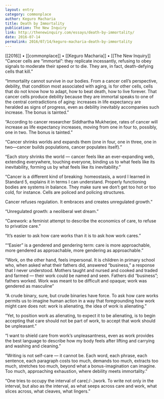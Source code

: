 ```yaml
---
layout: entry
category: commonplace
author: Keguro Macharia
title: Death by Immortality
publication: The New Inquiry
link: http://thenewinquiry.com/essays/death-by-immortality/
date: 2016-07-14
permalink: 2016/07/14/keguro-macharia-death-by-immortality
---
```


[[2016]] • [[commonplace]] • [[Keguro Macharia]] • [[The New Inquiry]]
 
“Cancer cells are “immortal”: they replicate incessantly, refusing to obey signals to moderate their speed or to die. They are, in fact, death-defying cells that kill.”

“Immortality cannot survive in our bodies. From a cancer cell’s perspective, debility, that condition most associated with aging, is for other cells, cells that do not know how to adapt, how to beat death, how to live forever. That cancer cells produce debility because they are immortal speaks to one of the central contradictions of aging: increases in life expectancy are heralded as signs of progress, even as debility inevitably accompanies such increase. The bonus is tainted.”

“According to cancer researcher Siddhartha Mukherjee, rates of cancer will increase as life expectancy increases, moving from one in four to, possibly, one in two. The bonus is tainted.”

“Cancer shrinks worlds and expands them (one in four, one in three, one in two—cancer builds populations, cancer populates itself).”

“Each story shrinks the world — cancer feels like an ever-expanding web, extending everywhere, touching everyone, binding us to what feels like its inevitability, forming us by what feels like its inevitability.”

“Cancer is a different kind of breaking: homeostasis, a word I learned in Standard 5, explains it in terms I can understand. Properly functioning bodies are systems in balance. They make sure we don’t get too hot or too cold, for instance. Cells are policed and policing structures.

Cancer refuses regulation. It embraces and creates unregulated growth.”

“Unregulated growth: a neoliberal wet dream.”

“Carework: a feminist attempt to describe the economics of care, to refuse to privatize care.”

“It’s easier to ask how care works than it is to ask how work cares.”

““Easier” is a gendered and gendering term: care is more approachable, more gendered as approachable, more gendering as approachable.”

“Work, on the other hand, feels impersonal. It is children in primary school who, when asked what their fathers did, answered “business,” a response that I never understood. Mothers taught and nursed and cooked and traded and farmed — their work could be named and seen. Fathers did “business”; fathers worked. Work was meant to be difficult and opaque; work was gendered as masculine”

“A crude binary, sure, but crude binaries have force. To ask how care works permits us to imagine human action in a way that foregrounding how work might care does not: work is alienating, the idea of work is alienating.”

“Yet, to position work as alienating, to expect it to be alienating, is to begin accepting that care should not be part of work, to accept that work should be unpleasant.”

“I want to shield care from work’s unpleasantness, even as work provides the best language to describe how my body feels after lifting and carrying and washing and cleaning.”

“Writing is not self-care — it cannot be. Each word, each phrase, each sentence, each paragraph costs too much, demands too much, extracts too much, stretches too much, beyond what a bonus-imagination can imagine. Too much, approaching exhaustion, where debility meets immortality.”

“One tries to occupy the interval of care(:/-.)work. To write not only in the interval, but also as the interval, as what seeps across care and work, what slices across, what cleaves, what lingers.”

